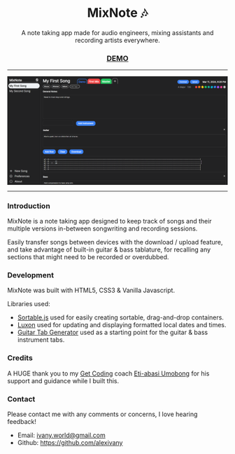 <h1 align="center">MixNote 🎶</h1>
<p align="center"> A note taking app made for audio engineers, mixing assistants and recording artists everywhere. </p>
<h3 align="center"><a href="https://alexivany.github.io/MixNote/">DEMO</a></h3>

---

<img align="center" src="https://raw.githubusercontent.com/alexivany/MixNote/main/Github-src/MixNoteScreenshot.png">

---

### Introduction
MixNote is a note taking app designed to keep track of songs and their multiple versions in-between songwriting and recording sessions.

Easily transfer songs between devices with the download / upload feature, and take advantage of built-in guitar & bass tablature, for recalling any sections that might need to be recorded or overdubbed.

### Development
MixNote was built with HTML5, CSS3 & Vanilla Javascript.

Libraries used:

- [Sortable.js](https://sortablejs.github.io/Sortable/) used for easily creating sortable, drag-and-drop containers.
- [Luxon](https://moment.github.io/luxon/) used for updating and displaying formatted local dates and times.
- [Guitar Tab Generator](https://codepen.io/jshawl/pen/qNgomR) used as a starting point for the guitar & bass instrument tabs.

### Credits
A HUGE thank you to my [Get Coding](https://www.getcoding.ca/) coach [Eti-abasi Umobong](https://www.linkedin.com/in/eti-abasi/) for his support and guidance while I built this.

### Contact
Please contact me with any comments or concerns, I love hearing feedback!

- Email: ivany.world@gmail.com
- Github: https://github.com/alexivany

